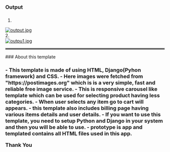 ### Output <h3>
1.
[![output.jpg](https://i.postimg.cc/SNTwPtYJ/output.jpg)](https://postimg.cc/9r98Rbph)                                                                                                                     
2.                                                                                                                               
[![outpu1.jpg](https://i.postimg.cc/pTKmGF0L/outpu1.jpg)](https://postimg.cc/HcsWjVDq)
 
<hr style="border:2px solid gray"> </hr>                                                        
### About this template <h3>
- This template is made of using HTML, Django(Pyhon framework) and CSS.
- Here images were fetched from "https://postimages.org" which is  is a very simple, fast and reliable free image service.
- This is responsive carousel like template which can be used for selecting product having less categories.
- When user selects any item go to cart will appears.
- this template also includes billing page having various items details and user details.
- If you want to use this template, you need to setup Python and Django in your system and then you will be able to use.
- prototype is app and templated contains all HTML files used in this app.


Thank You
